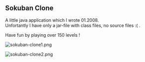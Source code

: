 Sokuban Clone
---

A little java application which I wrote 01.2008.  
Unfortantly I have only a jar-file with class files, no source files :( . 

Have fun by playing over 150 levels !

![sokuban-clone1.png][sokuban-clone1]

![sokuban-clone2.png][sokuban-clone2]



[//]: # (Images)

[sokuban-clone1]:https://cloud.githubusercontent.com/assets/8161815/12365174/72d57abc-bbd3-11e5-84d8-80c5d647b897.png
[sokuban-clone2]:https://cloud.githubusercontent.com/assets/8161815/12365176/75864566-bbd3-11e5-84d6-f32d34084736.png
